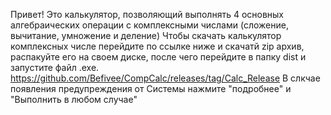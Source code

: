 Привет! Это калькулятор, позволяющий выполнять 4 основных алгебраических операции с комплексными числами (сложение, вычитание, умножение и деление)
Чтобы скачать калькулятор комплексных числе перейдите по ссылке ниже и скачатй zip архив, распакуйте его на своем диске, после чего перейдите в папку dist и запустите файл .exe. 
https://github.com/Befivee/CompCalc/releases/tag/Calc_Release
В слкчае появления предупреждения от Системы нажмите "подробнее" и "Выполнить в любом случае" 
